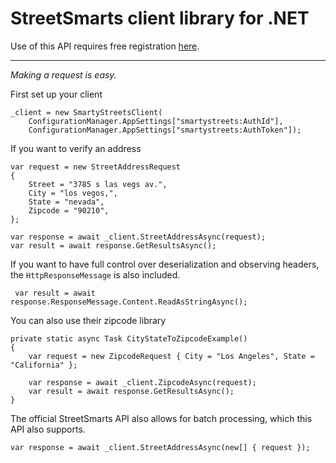 StreetSmarts client library for .NET
=================
Use of this API requires free registration [here](http://smartystreets.com/).

----

*Making a request is easy.*

First set up your client

    _client = new SmartyStreetsClient(
        ConfigurationManager.AppSettings["smartystreets:AuthId"], 
        ConfigurationManager.AppSettings["smartystreets:AuthToken"]);

If you want to verify an address

    var request = new StreetAddressRequest
    {
        Street = "3785 s las vegs av.",
        City = "los vegos,",
        State = "nevada",
        Zipcode = "90210",
    };
  
    var response = await _client.StreetAddressAsync(request);
    var result = await response.GetResultsAsync();

If you want to have full control over deserialization and observing headers, the `HttpResponseMessage` is also included.

     var result = await response.ResponseMessage.Content.ReadAsStringAsync();

You can also use their zipcode library

    private static async Task CityStateToZipcodeExample()
    {
        var request = new ZipcodeRequest { City = "Los Angeles", State = "California" };

        var response = await _client.ZipcodeAsync(request);
        var result = await response.GetResultsAsync();
    }

The official StreetSmarts API also allows for batch processing, which this API also supports.

    var response = await _client.StreetAddressAsync(new[] { request });
